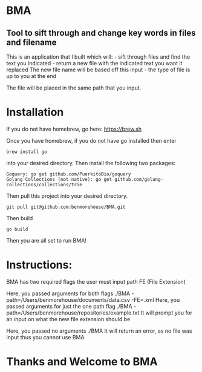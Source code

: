 # BMA

## Tool to sift through and change key words in files and filename

This is an application that I built which will:
	- sift through files and find the text you indicated
	- return a new file with the indicated text you want it replaced
		 The new file name will be based off this input
	- the type of file is up to you at the end

The file will be placed in the same path that you input.

# Installation

If you do not have homebrew, go here: https://brew.sh

Once you have homebrew, if you do not have go installed then enter
	
	brew install go

into your desired directory.
Then install the following two packages:
	
	Goquery: go get github.com/PuerkitoBio/goquery
	Golang Collections (not native): go get github.com/golang-collections/collections/trie

Then pull this project into your desired directory.

	git pull git@github.com:benmorehouse/BMA.git

Then build
	
	go build 

Then you are all set to run BMA!
		
# Instructions:

BMA has two required flags the user must input
	path
	FE (File Extension)

Here, you passed arguments for both flags
	./BMA -path=/Users/benmorehouse/documents/data.csv -FE=.xml
Here, you passed arguments for just the one path flag
	./BMA -path=/Users/benmorehouse/repositories/example.txt
It will prompt you for an input on what the new file extension should be

Here, you passed no arguments 
	./BMA
It will return an error, as no file was input thus you cannot use BMA

# Thanks and Welcome to BMA


